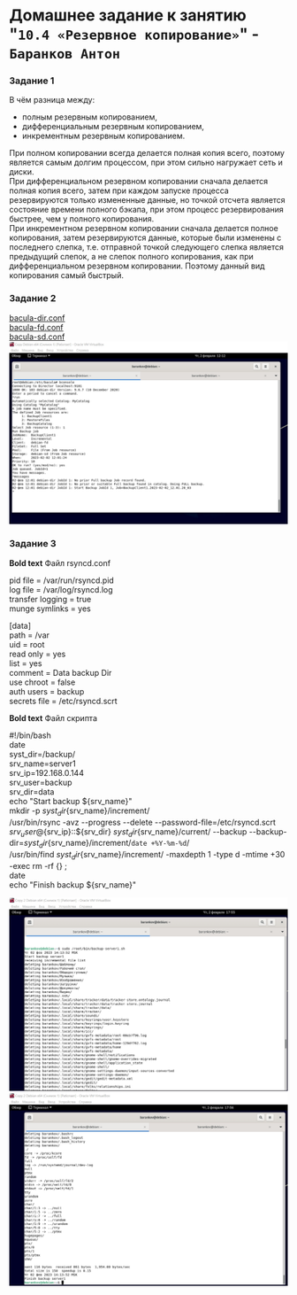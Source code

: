 # Домашнее задание к занятию "`10.4 «Резервное копирование»`" - `Баранков Антон`

### Задание 1
В чём разница между:
- полным резервным копированием,
- дифференциальным резервным копированием,
- инкрементным резервным копированием.

При полном копировании всегда делается полная копия всего, поэтому является самым долгим процессом, при этом сильно нагружает сеть и диски.  
При дифференциальном резервном копировании сначала делается полная копия всего, затем при каждом запуске процесса резервируются только измененные данные, но точкой отсчета является состояние времени полного бэкапа, при этом процесс резервирования быстрее, чем у полного копирования.  
При инкрементном резервном копировании сначала делается полное копирования, затем резервируются данные, которые были изменены с последнего слепка, т.е. отправной точкой следующего слепка является предыдущий слепок, а не слепок полного копирования, как при дифференциальном резервном копировании. Поэтому данный вид копирования самый быстрый.  

### Задание 2

[bacula-dir.conf](img/bacula-dir.conf)  
[bacula-fd.conf](img/bacula-fd.conf)  
[bacula-sd.conf](img/bacula-sd.conf)  
![Скриншот](img/1.jpg)

### Задание 3

**Bold text**
Файл rsyncd.conf  

pid file = /var/run/rsyncd.pid  
log file = /var/log/rsyncd.log  
transfer logging = true  
munge symlinks = yes  

[data]  
path = /var  
uid = root  
read only = yes  
list = yes  
comment = Data backup Dir  
use chroot = false  
auth users = backup  
secrets file = /etc/rsyncd.scrt  

**Bold text**
Файл скрипта  
 
#!/bin/bash  
date  
syst_dir=/backup/  
srv_name=server1  
srv_ip=192.168.0.144  
srv_user=backup  
srv_dir=data  
echo "Start backup ${srv_name}"  
mkdir -p ${syst_dir}${srv_name}/increment/  
/usr/bin/rsync -avz --progress --delete --password-file=/etc/rsyncd.scrt ${srv_user}@${srv_ip}::${srv_dir} ${syst_dir}${srv_name}/current/ --backup --backup-dir=${syst_dir}${srv_name}/increment/`date +%Y-%m-%d`/  
/usr/bin/find ${syst_dir}${srv_name}/increment/ -maxdepth 1 -type d -mtime +30 -exec rm -rf {} \;  
date  
echo "Finish backup ${srv_name}"  

![Скриншот](img/2.jpg)
![Скриншот](img/3.jpg)
